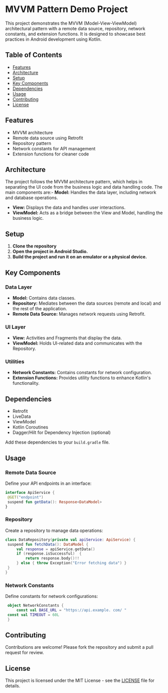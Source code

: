 # MVVM Pattern Demo Project

This project demonstrates the MVVM (Model-View-ViewModel) architectural pattern with a remote data source, repository, network constants, and extension functions. It is designed to showcase best practices in Android development using Kotlin.

## Table of Contents

- [Features](#features)
- [Architecture](#architecture)
- [Setup](#setup)
- [Key Components](#key-components)
- [Dependencies](#dependencies)
- [Usage](#usage)
- [Contributing](#contributing)
- [License](#license)

## Features

- MVVM architecture
- Remote data source using Retrofit
- Repository pattern
- Network constants for API management
- Extension functions for cleaner code

## Architecture

The project follows the MVVM architecture pattern, which helps in separating the UI code from the business logic and data handling code. The main components are:- **Model:** Handles the data layer, including network and database operations.
- **View:** Displays the data and handles user interactions.
- **ViewModel:** Acts as a bridge between the View and Model, handling the business logic.

## Setup

1. **Clone the repository**
2. **Open the project in Android Studio.**
3. **Build the project and run it on an emulator or a physical device.**

## Key Components

### Data Layer

- **Model:** Contains data classes.
- **Repository:** Mediates between the data sources (remote and local) and the rest of the application.
- **Remote Data Source:** Manages network requests using Retrofit.

### UI Layer

- **View:** Activities and Fragments that display the data.
- **ViewModel:** Holds UI-related data and communicates with the Repository.

### Utilities

- **Network Constants:** Contains constants for network configuration.
- **Extension Functions:** Provides utility functions to enhance Kotlin's functionality.

## Dependencies

- Retrofit
- LiveData
- ViewModel
- Kotlin Coroutines
- Dagger/Hilt for Dependency Injection (optional)

Add these dependencies to your `build.gradle` file.

## Usage

### Remote Data Source

Define your API endpoints in an interface:
   ```kotlin
interface ApiService { 
    @GET("endpoint") 
    suspend fun getData(): Response<DataModel> 
}
```
### Repository

Create a repository to manage data operations:
   ```kotlin
class DataRepository(private val apiService: ApiService) { 
    suspend fun fetchData(): DataModel { 
        val response = apiService.getData()  
        if (response.isSuccessful)  { 
            return response.body()!! 
        } else { throw Exception("Error fetching data") } 
    } 
}
```
### Network Constants

Define constants for network configurations:
   ```kotlin
    object NetworkConstants { 
        const val BASE_URL = "https://api.example. com/ "  
    const val TIMEOUT = 60L 
    }
```
## Contributing

Contributions are welcome! Please fork the repository and submit a pull request for review.

## License

This project is licensed under the MIT License - see the [LICENSE](https://opensource.org/licenses/MIT) file for details.